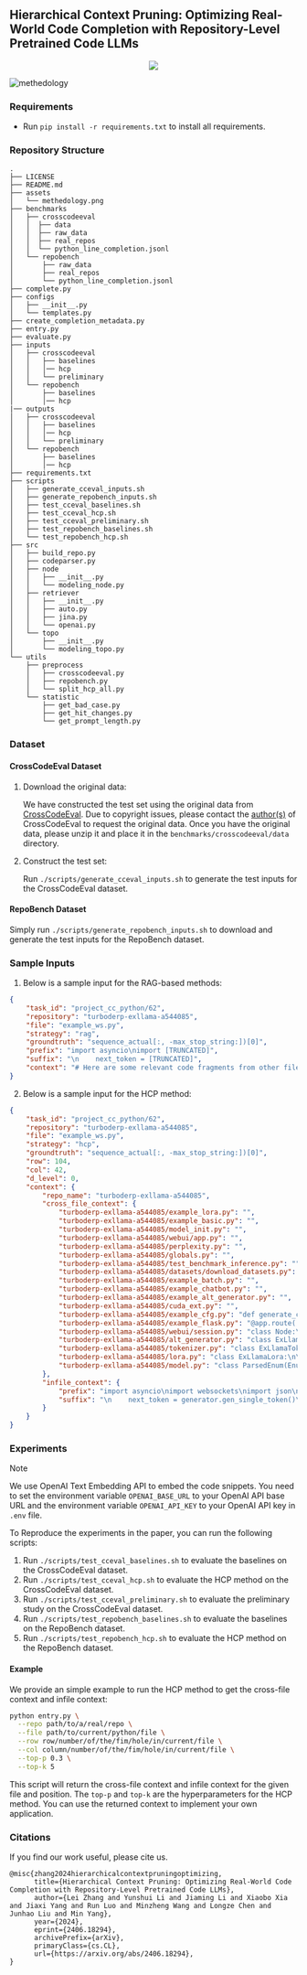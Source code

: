 ## Hierarchical Context Pruning: Optimizing Real-World Code Completion with Repository-Level Pretrained Code LLMs

<p align="center">
<a href='https://arxiv.org/abs/2406.18294'><img src='https://img.shields.io/badge/Arxiv-Paper-red'></a>
</p>


![methedology](assets/methedology.png)


### Requirements

- Run `pip install -r requirements.txt` to install all requirements.


### Repository Structure

```text
.
├── LICENSE
├── README.md
├── assets
│   └── methedology.png
├── benchmarks
│   ├── crosscodeeval
│   │  ├── data
│   │  ├── raw_data
│   │  ├── real_repos
│   │  └── python_line_completion.jsonl
│   └── repobench
│       ├── raw_data
│       ├── real_repos
│       └── python_line_completion.jsonl
├── complete.py
├── configs
│   ├── __init__.py
│   └── templates.py
├── create_completion_metadata.py
├── entry.py
├── evaluate.py
├── inputs
│   ├── crosscodeeval
│   │   ├── baselines
│   │   │── hcp
│   │   └── preliminary
│   └── repobench
│       ├── baselines
│       │── hcp
|── outputs
│   ├── crosscodeeval
│   │   ├── baselines
│   │   │── hcp
│   │   └── preliminary
│   └── repobench
│       ├── baselines
│       │── hcp
├── requirements.txt
├── scripts
│   ├── generate_cceval_inputs.sh
│   ├── generate_repobench_inputs.sh
│   ├── test_cceval_baselines.sh
│   ├── test_cceval_hcp.sh
│   ├── test_cceval_preliminary.sh
│   ├── test_repobench_baselines.sh
│   └── test_repobench_hcp.sh
├── src
│   ├── build_repo.py
│   ├── codeparser.py
│   ├── node
│   │   ├── __init__.py
│   │   └── modeling_node.py
│   ├── retriever
│   │   ├── __init__.py
│   │   ├── auto.py
│   │   ├── jina.py
│   │   └── openai.py
│   └── topo
│       ├── __init__.py
│       └── modeling_topo.py
└── utils
    ├── preprocess
    │   ├── crosscodeeval.py
    │   ├── repobench.py
    │   └── split_hcp_all.py
    └── statistic
        ├── get_bad_case.py
        ├── get_hit_changes.py
        └── get_prompt_length.py
```


### Dataset

#### CrossCodeEval Dataset
1. Download the original data:

	We have constructed the test set using the original data from [CrossCodeEval](https://crosscodeeval.github.io).
  Due to copyright issues, please contact the [author(s)](https://robin-y-ding-columbia.github.io) of CrossCodeEval to request the original data.
  Once you have the original data, please unzip it and place it in the `benchmarks/crosscodeeval/data` directory.

2. Construct the test set:

	Run `./scripts/generate_cceval_inputs.sh` to generate the test inputs for the CrossCodeEval dataset.

#### RepoBench Dataset

Simply run `./scripts/generate_repobench_inputs.sh` to download and generate the test inputs for the RepoBench dataset.


### Sample Inputs

1. Below is a sample input for the RAG-based methods:

```json
{
    "task_id": "project_cc_python/62",
    "repository": "turboderp-exllama-a544085",
    "file": "example_ws.py",
    "strategy": "rag",
    "groundtruth": "sequence_actual[:, -max_stop_string:])[0]",
    "prefix": "import asyncio\nimport [TRUNCATED]",
    "suffix": "\n    next_token = [TRUNCATED]",
    "context": "# Here are some relevant code fragments from other files of the repo:\n\n# the below code fragment can be found in:\n# alt_generator.py\n#             self.sequence_str += self.held_text\n#       [TRUNCATED]"
}

```

2. Below is a sample input for the HCP method:

```json
{
    "task_id": "project_cc_python/62",
    "repository": "turboderp-exllama-a544085",
    "file": "example_ws.py",
    "strategy": "hcp",
    "groundtruth": "sequence_actual[:, -max_stop_string:])[0]",
    "row": 104,
    "col": 42,
    "d_level": 0,
    "context": {
        "repo_name": "turboderp-exllama-a544085",
        "cross_file_context": {
            "turboderp-exllama-a544085/example_lora.py": "",
            "turboderp-exllama-a544085/example_basic.py": "",
            "turboderp-exllama-a544085/model_init.py": "",
            "turboderp-exllama-a544085/webui/app.py": "",
            "turboderp-exllama-a544085/perplexity.py": "",
            "turboderp-exllama-a544085/globals.py": "",
            "turboderp-exllama-a544085/test_benchmark_inference.py": "",
            "turboderp-exllama-a544085/datasets/download_datasets.py": "",
            "turboderp-exllama-a544085/example_batch.py": "",
            "turboderp-exllama-a544085/example_chatbot.py": "",
            "turboderp-exllama-a544085/example_alt_generator.py": "",
            "turboderp-exllama-a544085/cuda_ext.py": "",
            "turboderp-exllama-a544085/example_cfg.py": "def generate_cfg(prompts, alpha, max_new_tokens):\n\n    [TRUCATED]",
            "turboderp-exllama-a544085/example_flask.py": "@app.route('/infer_precise', methods=['POST'])\ndef inferContextP():\n    [TRUCATED]",
            "turboderp-exllama-a544085/webui/session.py": "class Node:\n\nclass Session:\n\ndef respond(self, author, stop_conditions, total_tokens, res_line = \"\", num_res_tokens = 0):\n   [TRUCATED]",
            "turboderp-exllama-a544085/alt_generator.py": "class ExLlamaAltGenerator:\n\ndef begin_stream(self, prompt: str, stop_conditions: list, [TRUCATED]",
            "turboderp-exllama-a544085/tokenizer.py": "class ExLlamaTokenizer:\n\n    def __init__(self, tokenizer_model_path):\n\n        self.path = tokenizer_model_path\n        [TRUCATED]",
            "turboderp-exllama-a544085/lora.py": "class ExLlamaLora:\n\n    lora_config_path: str\n    lora_path: str\n    lora_r: int\n    lora_alpha: float\n    lora_scaling: float\n    [TRUCATED]",
            "turboderp-exllama-a544085/model.py": "class ParsedEnum(Enum):\n\n    def __str__(self):\n        return self.name.lower()\n\n    def __repr__(self):\n        return str(self) [TRUCATED]"
        },
        "infile_context": {
            "prefix": "import asyncio\nimport websockets\nimport json\nfrom sentencepiece import SentencePieceProcessor\n\n [TRUCATED]",
            "suffix": "\n    next_token = generator.gen_single_token()\n\n    # End on stop token\n\n    if next_token in stop_tokens:\n [TRUCATED]"
        }
    }
}
```

### Experiments

> [!Note]
We use OpenAI Text Embedding API to embed the code snippets.
You need to set the environment variable `OPENAI_BASE_URL` to your OpenAI API base URL and the environment variable `OPENAI_API_KEY` to your OpenAI API key in `.env` file.

To Reproduce the experiments in the paper, you can run the following scripts:

1. Run `./scripts/test_cceval_baselines.sh` to evaluate the baselines on the CrossCodeEval dataset.
2. Run `./scripts/test_cceval_hcp.sh` to evaluate the HCP method on the CrossCodeEval dataset.
3. Run `./scripts/test_cceval_preliminary.sh` to evaluate the preliminary study on the CrossCodeEval dataset.
4. Run `./scripts/test_repobench_baselines.sh` to evaluate the baselines on the RepoBench dataset.
5. Run `./scripts/test_repobench_hcp.sh` to evaluate the HCP method on the RepoBench dataset.


#### Example

We provide an simple example to run the HCP method to get the cross-file context and infile context:

```bash
python entry.py \
  --repo path/to/a/real/repo \
  --file path/to/current/python/file \
  --row row/number/of/the/fim/hole/in/current/file \
  --col column/number/of/the/fim/hole/in/current/file \
  --top-p 0.3 \
  --top-k 5
```

This script will return the cross-file context and infile context for the given file and position.
The `top-p` and `top-k` are the hyperparameters for the HCP method.
You can use the returned context to implement your own application.


### Citations

If you find our work useful, please cite us.

```
@misc{zhang2024hierarchicalcontextpruningoptimizing,
      title={Hierarchical Context Pruning: Optimizing Real-World Code Completion with Repository-Level Pretrained Code LLMs}, 
      author={Lei Zhang and Yunshui Li and Jiaming Li and Xiaobo Xia and Jiaxi Yang and Run Luo and Minzheng Wang and Longze Chen and Junhao Liu and Min Yang},
      year={2024},
      eprint={2406.18294},
      archivePrefix={arXiv},
      primaryClass={cs.CL},
      url={https://arxiv.org/abs/2406.18294}, 
}
```
